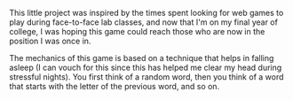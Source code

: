 This little project was inspired by the times spent looking for web games to play during face-to-face lab classes, and now that I'm on my final year of college, I was hoping this game could reach those who are now in the position I was once in. 

The mechanics of this game is based on a technique that helps in falling asleep (I can vouch for this since this has helped me clear my head during stressful nights). You first think of a random word, then you think of a word that starts with the letter of the previous word, and so on.
